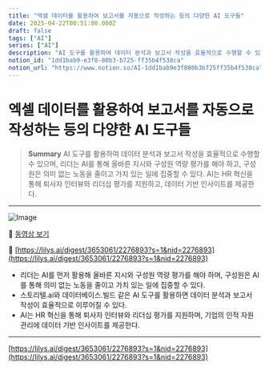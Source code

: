 ```yaml
---
title: "엑셀 데이터를 활용하여 보고서를 자동으로 작성하는 등의 다양한 AI 도구들"
date: 2025-04-22T00:51:00.000Z
draft: false
tags: ["AI"]
series: ["AI"]
description: "AI 도구를 활용하여 데이터 분석과 보고서 작성을 효율적으로 수행할 수 있으며, 리더는 AI를 통해 올바른 지시와 구성원 역량 평가를 해야 하고, 구성원은 의미 없는 노동을 줄이고 가치 있는 일에 집중할 수 있다. AI는 HR 혁신을 통해 퇴사자 인터뷰와 리더십 평가를 지원하고, 데이터 기반 인사이트를 제공한다."
notion_id: "1dd1bab9-e3f8-80b3-b725-ff35b4f538ca"
notion_url: "https://www.notion.so/AI-1dd1bab9e3f880b3b725ff35b4f538ca"
---
```


# 엑셀 데이터를 활용하여 보고서를 자동으로 작성하는 등의 다양한 AI 도구들

> **Summary**
> AI 도구를 활용하여 데이터 분석과 보고서 작성을 효율적으로 수행할 수 있으며, 리더는 AI를 통해 올바른 지시와 구성원 역량 평가를 해야 하고, 구성원은 의미 없는 노동을 줄이고 가치 있는 일에 집중할 수 있다. AI는 HR 혁신을 통해 퇴사자 인터뷰와 리더십 평가를 지원하고, 데이터 기반 인사이트를 제공한다.

---

![Image](https://prod-files-secure.s3.us-west-2.amazonaws.com/09ccd4d5-876c-4bba-bbdf-cc77a0a11257/c1ebf19c-b2bd-4c97-bc33-7342ecacf147/image.png?X-Amz-Algorithm=AWS4-HMAC-SHA256&X-Amz-Content-Sha256=UNSIGNED-PAYLOAD&X-Amz-Credential=ASIAZI2LB466TZPRUGAD%2F20250724%2Fus-west-2%2Fs3%2Faws4_request&X-Amz-Date=20250724T101426Z&X-Amz-Expires=3600&X-Amz-Security-Token=IQoJb3JpZ2luX2VjEAIaCXVzLXdlc3QtMiJIMEYCIQC4pqtjOJ4Ev9vKrv8gF0F2aIz99%2FRE2RXaOpZPAOGwHQIhAK%2FDwIiQX2KcWpD%2Bb2GkdAwkkSapmZk9w%2BUqQnx6WA70Kv8DCCoQABoMNjM3NDIzMTgzODA1Igy5BrLMQ86%2FNnBvi68q3AO7CSyFeMeDwf08qGts%2FUUYWKX8ioynDNQ4wzA7dlbNXDqIuGoM4EMELN3k9zqOr%2FmAt9Pn67aYp0MRoUHWN5QjzxET%2Bj5MuHHblpG97VkLLjdCUuqPqplJ%2BqHwAyDoFcr8mB72aahPwMFWVw2VgJagn6qIfIdRKDoP6ell04xH%2BGu7je4w0SMaFkjYSzctHZmLZ6KCCN9O31cH84hRParZA6vqBDE%2FWUDlekBZtw0bCEuU5k%2BJaRoZaqC1NKncSP%2Bi786Ek7ashAlwHeWC1eTaeCOaL%2B2Xs%2BJ2i6nbK4cd8al6QAEYIxnp1JY%2BwbLGx4AfjzLxTtNfCfr57CYAbpZgUkUZ%2Fz6ZPybP1JFtfU7IwP8vbW9%2BqjVhu7qNwBYj%2BMnlzCuj17ioxuWZfjZX2TFG4VBAfrMNeoRaRWjvKT4%2FICULdeLkZYQqEMcqUmHUdV4eHHivGLED00Ahy2s1WKBjjNQjKjyKbOT2j3Zss96bucvb4lp%2FdoZU3Hpzp4n6b4YEZM7ATt%2Bc9G0h%2BXXUkSpnXXumWI%2FWwzU8qgTliLLg%2FfTcpa3Uv4IaB456j6JzVz0gzews%2BW0kPMHg%2FhPXspepQWpJIV11YWf7zL1Mij6mnBRoVneY2XszbvJRVDDd9YfEBjqkAarbt6VadYfYokdfC0FXo%2FpOYT32cacYG8fAKQ5xaw5n5QhIXnNoXoVfL%2Bxzw3MUMori8phqeYhJuCO1jumgQevZLkDynUsYcwQpKhePhwZfHdEobrqgaRvjCP7jrIggt4hpXyYIZI0MYCGIjTfB3k8%2FXPaWld0HeWBVORcsvPSSyk2keJbwePe9RAD53YG47ND4gxxWV2BCiUg%2FwWA60alOROjB&X-Amz-Signature=b3660802f118d64b41426a34dcef59a293ce75cf42974843c7087351d207b589&X-Amz-SignedHeaders=host&x-amz-checksum-mode=ENABLED&x-id=GetObject)

🎥 [동영상 보기](https://youtu.be/6IsYJy3ussQ?si=ZI2lNzclluvAmaur)

🔗 [https://lilys.ai/digest/3653061/2276893?s=1&nid=2276893](https://lilys.ai/digest/3653061/2276893?s=1&nid=2276893)

- 리더는 AI를 먼저 활용해 올바른 지시와 구성원 역량 평가를 해야 하며, 구성원은 AI를 통해 의미 없는 노동을 줄이고 가치 있는 일에 집중할 수 있다.
- 스토리텔.ai와 데이터베이스.빌드 같은 AI 도구를 활용하면 데이터 분석과 보고서 작성이 효율적으로 이루어질 수 있다.
- AI는 HR 혁신을 통해 퇴사자 인터뷰와 리더십 평가를 지원하며, 기업의 인적 자원 관리에 데이터 기반 인사이트를 제공한다.
---

[https://lilys.ai/digest/3653061/2276893?s=1&nid=2276893](https://lilys.ai/digest/3653061/2276893?s=1&nid=2276893)

